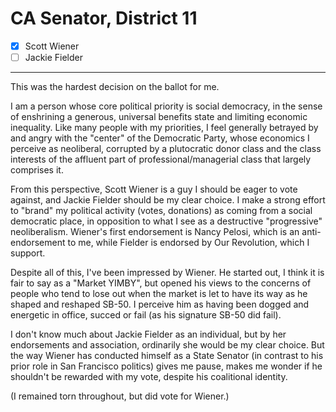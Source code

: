 # CA Senator, District 11

- [x] Scott Wiener
- [ ] Jackie Fielder

---

This was the hardest decision on the ballot for me.

I am a person whose core political priority is social democracy,
in the sense of enshrining a generous, universal benefits state and
limiting economic inequality. Like many people with my priorities,
I feel generally betrayed by and angry with the "center" of the
Democratic Party, whose economics I perceive as neoliberal,
corrupted by a plutocratic donor class and the class interests
of the affluent part of professional/managerial class that
largely comprises it.

From this perspective, Scott Wiener is a guy I should be eager
to vote against, and Jackie Fielder should be my clear choice.
I make a strong effort to "brand" my political activity (votes,
donations) as coming from a social democratic place, in opposition
to what I see as a destructive "progressive" neoliberalism.
Wiener's first endorsement is Nancy Pelosi, which is an
anti-endorsement to me, while Fielder is endorsed by
Our Revolution, which I support.

Despite all of this, I've been impressed by Wiener. He started
out, I think it is fair to say as a "Market YIMBY", but opened
his views to the concerns of people who tend to lose out when
the market is let to have its way as he shaped and reshaped
SB-50. I perceive him as having been dogged and energetic in
office, succed or fail (as his signature SB-50 did fail).

I don't know much about Jackie Fielder as an individual, but by
her endorsements and association, ordinarily she would be my clear
choice. But the way Wiener has conducted himself as a State Senator
(in contrast to his prior role in San Francisco politics) gives
me pause, makes me wonder if he shouldn't be rewarded with my
vote, despite his coalitional identity.

(I remained torn throughout, but did vote for Wiener.)


